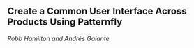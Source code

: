 ## Create a Common User Interface Across Products Using Patternfly
_Robb Hamilton and Andrés Galante_


